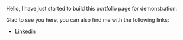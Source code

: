 <p>Hello, I have just started to build this portfolio page for demonstration. </p>
<p>Glad to see you here, you can also find me with the following links: </p>

<ul>
  <li> <a href = "https://www.linkedin.com/in/williamzmx/"> Linkedin </a></li>
</ul>
